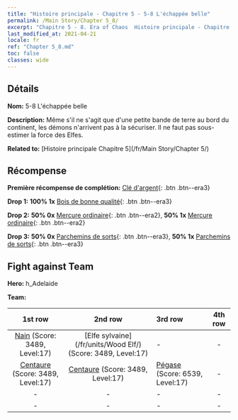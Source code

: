 ```yaml
---
title: "Histoire principale - Chapitre 5 - 5-8 L'échappée belle"
permalink: /Main Story/Chapter 5_8/
excerpt: "Chapitre 5 - 8. Era of Chaos  Histoire principale - Chapitre 5_8. 5-8 L'échappée belle"
last_modified_at: 2021-04-21
locale: fr
ref: "Chapter 5_8.md"
toc: false
classes: wide
---
```


## Détails

 **Nom:** 5-8 L'échappée belle

 **Description:** Même s'il ne s'agit que d'une petite bande de terre au bord du continent, les démons n'arrivent pas à la sécuriser. Il ne faut pas sous-estimer la force des Elfes.

 **Related to:** [Histoire principale Chapitre 5](/fr/Main Story/Chapter 5/)

## Récompense

 **Première récompense de complétion:** [Clé d'argent](/fr/Items/con_693/){: .btn .btn--era3}

 **Drop 1:** **100% 1x** [Bois de bonne qualité](/fr/Items/mat_13/){: .btn .btn--era3}

 **Drop 2:** **50% 0x** [Mercure ordinaire](/fr/Items/mat_8/){: .btn .btn--era2}, **50% 1x** [Mercure ordinaire](/fr/Items/mat_8/){: .btn .btn--era2}

 **Drop 3:** **50% 0x** [Parchemins de sorts](/fr/Items/con_694/){: .btn .btn--era3}, **50% 1x** [Parchemins de sorts](/fr/Items/con_694/){: .btn .btn--era3}


## Fight against Team
 **Hero:** h_Adelaide

 **Team:**


  | 1st row | 2nd row | 3rd row | 4th row |
  |:----:|:----:|:----|:----:|
  | [Nain](/fr/units/Dwarf/) (Score: 3489, Level:17)  | [Elfe sylvaine](/fr/units/Wood Elf/) (Score: 3489, Level:17)  | - | - |
  | [Centaure](/fr/units/Centaur/) (Score: 3489, Level:17)  | [Centaure](/fr/units/Centaur/) (Score: 3489, Level:17)  | [Pégase](/fr/units/Pegasus/) (Score: 6539, Level:17)  | - |
  | - | - | - | - |
  | - | - | - | - |


